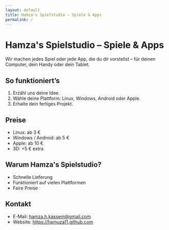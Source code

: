```yaml
---
layout: default
title: Hamza's Spielstudio — Spiele & Apps
permalink: /
---
```


# Hamza's Spielstudio – Spiele & Apps

Wir machen jedes Spiel oder jede App, die du dir vorstellst – für deinen Computer, dein Handy oder dein Tablet.

## So funktioniert’s

1. Erzähl uns deine Idee.
2. Wähle deine Plattform: Linux, Windows, Android oder Apple.
3. Erhalte dein fertiges Projekt.

## Preise

- Linux: ab 3 €
- Windows / Android: ab 5 €
- Apple: ab 10 €
- 3D: +5 € extra

## Warum Hamza's Spielstudio?

- Schnelle Lieferung
- Funktioniert auf vielen Plattformen
- Faire Preise

## Kontakt

- E-Mail: hamza.h.kassem@gmail.com
- Website: https://hamuza11.github.com

